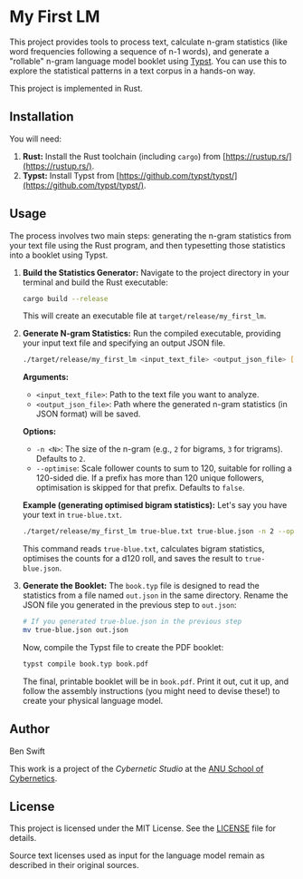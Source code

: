 # My First LM

This project provides tools to process text, calculate n-gram statistics (like word frequencies following a sequence of n-1 words), and generate a "rollable" n-gram language model booklet using [Typst](https://typst.app/). You can use this to explore the statistical patterns in a text corpus in a hands-on way.

This project is implemented in Rust.

## Installation

You will need:

1.  **Rust:** Install the Rust toolchain (including `cargo`) from [https://rustup.rs/](https://rustup.rs/).
2.  **Typst:** Install Typst from [https://github.com/typst/typst/](https://github.com/typst/typst/).

## Usage

The process involves two main steps: generating the n-gram statistics from your text file using the Rust program, and then typesetting those statistics into a booklet using Typst.

1.  **Build the Statistics Generator:**
    Navigate to the project directory in your terminal and build the Rust executable:
    ```bash
    cargo build --release
    ```
    This will create an executable file at `target/release/my_first_lm`.

2.  **Generate N-gram Statistics:**
    Run the compiled executable, providing your input text file and specifying an output JSON file.

    ```bash
    ./target/release/my_first_lm <input_text_file> <output_json_file> [OPTIONS]
    ```

    **Arguments:**
    *   `<input_text_file>`: Path to the text file you want to analyze.
    *   `<output_json_file>`: Path where the generated n-gram statistics (in JSON format) will be saved.

    **Options:**
    *   `-n <N>`: The size of the n-gram (e.g., `2` for bigrams, `3` for trigrams). Defaults to `2`.
    *   `--optimise`: Scale follower counts to sum to 120, suitable for rolling a 120-sided die. If a prefix has more than 120 unique followers, optimisation is skipped for that prefix. Defaults to `false`.

    **Example (generating optimised bigram statistics):**
    Let's say you have your text in `true-blue.txt`.
    ```bash
    ./target/release/my_first_lm true-blue.txt true-blue.json -n 2 --optimise
    ```
    This command reads `true-blue.txt`, calculates bigram statistics, optimises the counts for a d120 roll, and saves the result to `true-blue.json`.

3.  **Generate the Booklet:**
    The `book.typ` file is designed to read the statistics from a file named `out.json` in the same directory. Rename the JSON file you generated in the previous step to `out.json`:
    ```bash
    # If you generated true-blue.json in the previous step
    mv true-blue.json out.json
    ```
    Now, compile the Typst file to create the PDF booklet:
    ```bash
    typst compile book.typ book.pdf
    ```
    The final, printable booklet will be in `book.pdf`. Print it out, cut it up, and follow the assembly instructions (you might need to devise these!) to create your physical language model.

## Author

Ben Swift

This work is a project of the _Cybernetic Studio_ at the
[ANU School of Cybernetics](https://cybernetics.anu.edu.au).

## License

This project is licensed under the MIT License. See the [LICENSE](LICENSE) file for details.

Source text licenses used as input for the language model remain as described in their original sources.
